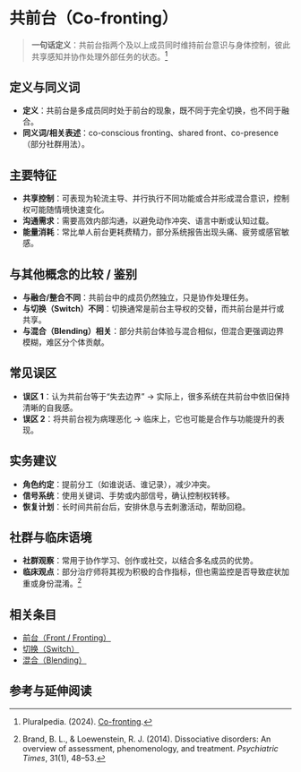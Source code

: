 # 共前台（Co-fronting）

> **一句话定义**：共前台指两个及以上成员同时维持前台意识与身体控制，彼此共享感知并协作处理外部任务的状态。[^pluralpedia-cofront]

## 定义与同义词

* **定义**：共前台是多成员同时处于前台的现象，既不同于完全切换，也不同于融合。
* **同义词/相关表述**：co-conscious fronting、shared front、co-presence（部分社群用法）。

## 主要特征

* **共享控制**：可表现为轮流主导、并行执行不同功能或合并形成混合意识，控制权可能随情境快速变化。
* **沟通需求**：需要高效内部沟通，以避免动作冲突、语言中断或认知过载。
* **能量消耗**：常比单人前台更耗费精力，部分系统报告出现头痛、疲劳或感官敏感。

## 与其他概念的比较 / 鉴别

* **与融合/整合不同**：共前台中的成员仍然独立，只是协作处理任务。
* **与切换（Switch）不同**：切换通常是前台主导权的交替，而共前台是并行或共享。
* **与混合（Blending）相关**：部分共前台体验与混合相似，但混合更强调边界模糊，难区分个体贡献。

## 常见误区

* **误区 1**：认为共前台等于“失去边界” → 实际上，很多系统在共前台中依旧保持清晰的自我感。
* **误区 2**：将共前台视为病理恶化 → 临床上，它也可能是合作与功能提升的表现。

## 实务建议

* **角色约定**：提前分工（如谁说话、谁记录），减少冲突。
* **信号系统**：使用关键词、手势或内部信号，确认控制权转移。
* **恢复计划**：长时间共前台后，安排休息与去刺激活动，帮助回稳。

## 社群与临床语境

* **社群观察**：常用于协作学习、创作或社交，以结合多名成员的优势。
* **临床观点**：部分治疗师将其视为积极的合作指标，但也需监控是否导致症状加重或身份混淆。[^brand2014]

## 相关条目

* [前台（Front / Fronting）](entries/系统体验与机制/Front-Fronting.md)
* [切换（Switch）](entries/系统体验与机制/Switch.md)
* [混合（Blending）](entries/系统角色与类型/Blending.md)

## 参考与延伸阅读

[^pluralpedia-cofront]: Pluralpedia. (2024). [Co-fronting](https://pluralpedia.org/w/Co-fronting).

[^brand2014]: Brand, B. L., & Loewenstein, R. J. (2014). Dissociative disorders: An overview of assessment, phenomenology, and treatment. *Psychiatric Times*, 31(1), 48–53.
